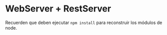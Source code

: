# WebServer + RestServer

Recuerden que deben ejecutar ``` npm install ``` para reconstruir los módulos de node.